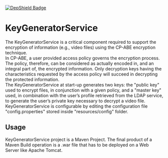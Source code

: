 [![DepShield Badge](https://depshield.sonatype.org/badges/FINCONS-IBD/VidAS/depshield.svg)](https://depshield.github.io)

# KeyGeneratorService  

The KeyGeneratorService is a critical component required to support the encryption of information (e.g., video files) using the CP-ABE encryption technique.  
In CP-ABE, a user provided access policy governs the encryption process. The policy, therefore, can be considered as actually encoded in, and an integral part of, the encrypted information. Only decryption keys having the characteristics requested by the access policy will succeed in decrypting the protected information.  
The KeyGeneratorService at start-up generates two keys: the "public key" used to encrypt files, in conjunction with a given policy, and a "master key" used, in combination with the user’s profile retrieved from the LDAP service, to generate the user’s private key necessary to decrypt a video file.  
KeyGeneratorService is configurable by editing the configuration file "config.properties" stored inside "resources/config" folder.

## Usage 

KeyGeneratorService project is a Maven Project. The final product of a Maven Build operation is a .war file that has to be deployed on a Web Server like Apache Tomcat.  

